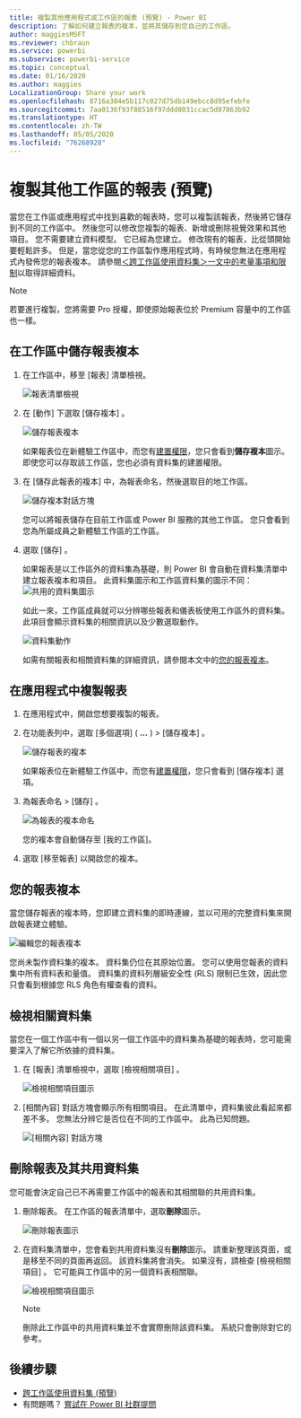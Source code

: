 ```yaml
---
title: 複製其他應用程式或工作區的報表 (預覽) - Power BI
description: 了解如何建立報表的複本，並將其儲存到您自己的工作區。
author: maggiesMSFT
ms.reviewer: chbraun
ms.service: powerbi
ms.subservice: powerbi-service
ms.topic: conceptual
ms.date: 01/16/2020
ms.author: maggies
LocalizationGroup: Share your work
ms.openlocfilehash: 8716a304e5b117c027d75db149ebcc8d95efebfe
ms.sourcegitcommit: 7aa0136f93f88516f97ddd8031ccac5d07863b92
ms.translationtype: HT
ms.contentlocale: zh-TW
ms.lasthandoff: 05/05/2020
ms.locfileid: "76268928"
---
```

# <a name="copy-reports-from-other-workspaces-preview"></a>複製其他工作區的報表 (預覽)

當您在工作區或應用程式中找到喜歡的報表時，您可以複製該報表，然後將它儲存到不同的工作區中。 然後您可以修改您複製的報表、新增或刪除視覺效果和其他項目。 您不需要建立資料模型。 它已經為您建立。 修改現有的報表，比從頭開始要輕鬆許多。 但是，當您從您的工作區製作應用程式時，有時候您無法在應用程式內發佈您的報表複本。 請參閱[＜跨工作區使用資料集＞一文中的考量事項和限制](service-datasets-across-workspaces.md#considerations-and-limitations)以取得詳細資料。

> [!NOTE]
> 若要進行複製，您將需要 Pro 授權，即使原始報表位於 Premium 容量中的工作區也一樣。

## <a name="save-a-copy-of-a-report-in-a-workspace"></a>在工作區中儲存報表複本

1. 在工作區中，移至 [報表] 清單檢視。

    ![報表清單檢視](media/service-datasets-copy-reports/power-bi-report-list-view.png)

1. 在 [動作]  下選取 [儲存複本]  。

    ![儲存報表複本](media/service-datasets-copy-reports/power-bi-dataset-save-report-copy.png)

    如果報表位在新體驗工作區中，而您有[建置權限](service-datasets-build-permissions.md)，您只會看到**儲存複本**圖示。 即使您可以存取該工作區，您也必須有資料集的建置權限。

3. 在 [儲存此報表的複本]  中，為報表命名，然後選取目的地工作區。

    ![儲存複本對話方塊](media/service-datasets-copy-reports/power-bi-dataset-save-report.png)

    您可以將報表儲存在目前工作區或 Power BI 服務的其他工作區。 您只會看到您為所屬成員之新體驗工作區的工作區。 
  
4. 選取 [儲存]  。

    如果報表是以工作區外的資料集為基礎，則 Power BI 會自動在資料集清單中建立報表複本和項目。 此資料集圖示和工作區資料集的圖示不同： ![共用的資料集圖示](media/service-datasets-discover-across-workspaces/power-bi-shared-dataset-icon.png)
    
    如此一來，工作區成員就可以分辨哪些報表和儀表板使用工作區外的資料集。 此項目會顯示資料集的相關資訊以及少數選取動作。

    ![資料集動作](media/service-datasets-across-workspaces/power-bi-dataset-actions.png)

    如需有關報表和相關資料集的詳細資訊，請參閱本文中的[您的報表複本](#your-copy-of-the-report)。

## <a name="copy-a-report-in-an-app"></a>在應用程式中複製報表

1. 在應用程式中，開啟您想要複製的報表。
2. 在功能表列中，選取 [多個選項]  ( **...** ) > [儲存複本]  。

    ![儲存報表的複本](media/service-datasets-copy-reports/power-bi-save-copy.png)

    如果報表位在新體驗工作區中，而您有[建置權限](service-datasets-build-permissions.md)，您只會看到 [儲存複本] 選項。

3. 為報表命名 > [儲存]  。

    ![為報表的複本命名](media/service-datasets-copy-reports/power-bi-save-report-from-app.png)

    您的複本會自動儲存至 [我的工作區]。

4. 選取 [移至報表]  以開啟您的複本。

## <a name="your-copy-of-the-report"></a>您的報表複本

當您儲存報表的複本時，您即建立資料集的即時連線，並以可用的完整資料集來開啟報表建立體驗。 

![編輯您的報表複本](media/service-datasets-copy-reports/power-bi-edit-report-copy.png)

您尚未製作資料集的複本。 資料集仍位在其原始位置。 您可以使用您報表的資料集中所有資料表和量值。 資料集的資料列層級安全性 (RLS) 限制已生效，因此您只會看到根據您 RLS 角色有權查看的資料。

## <a name="view-related-datasets"></a>檢視相關資料集

當您在一個工作區中有一個以另一個工作區中的資料集為基礎的報表時，您可能需要深入了解它所依據的資料集。

1. 在 [報表] 清單檢視中，選取 [檢視相關項目]  。

    ![檢視相關項目圖示](media/service-datasets-copy-reports/power-bi-dataset-view-related.png)

1. [相關內容]  對話方塊會顯示所有相關項目。 在此清單中，資料集彼此看起來都差不多。 您無法分辨它是否位在不同的工作區中。 此為已知問題。
 
    ![[相關內容] 對話方塊](media/service-datasets-copy-reports/power-bi-dataset-related.png)

## <a name="delete-a-report-and-its-shared-dataset"></a>刪除報表及其共用資料集

您可能會決定自己已不再需要工作區中的報表和其相關聯的共用資料集。

1. 刪除報表。 在工作區的報表清單中，選取**刪除**圖示。

    ![刪除報表圖示](media/service-datasets-across-workspaces/power-bi-datasets-delete-report.png)

2. 在資料集清單中，您會看到共用資料集沒有**刪除**圖示。 請重新整理該頁面，或是移至不同的頁面再返回。 該資料集將會消失。 如果沒有，請檢查 [檢視相關項目]  。 它可能與工作區中的另一個資料表相關聯。

    ![檢視相關項目圖示](media/service-datasets-across-workspaces/power-bi-dataset-view-related-icon.png)

    > [!NOTE]
    > 刪除此工作區中的共用資料集並不會實際刪除該資料集。 系統只會刪除對它的參考。


## <a name="next-steps"></a>後續步驟

- [跨工作區使用資料集 (預覽)](service-datasets-across-workspaces.md)
- 有問題嗎？ [嘗試在 Power BI 社群提問](https://community.powerbi.com/)
